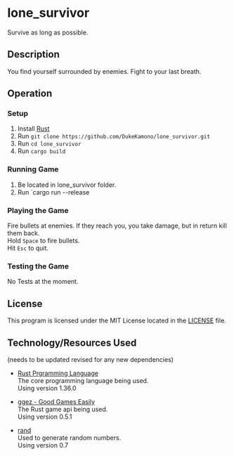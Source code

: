 # lone_survivor
Survive as long as possible.


## Description
You find yourself surrounded by enemies. Fight to your last breath.

## Operation

### Setup
1. Install [Rust](https://www.rust-lang.org/)  
2. Run `git clone https://github.com/DukeKamono/lone_survivor.git`
3. Run `cd lone_survivor`
4. Run `cargo build`

### Running Game

1. Be located in lone_survivor folder.
2. Run `cargo run --release

### Playing the Game
Fire bullets at enemies. If they reach you, you take damage, but in return kill them back.  
Hold `Space` to fire bullets.  
Hit `Esc` to quit.  

### Testing the Game
No Tests at the moment.

## License 
This program is licensed under the MIT License located in the [LICENSE](https://github.com/DukeKamono/lone_survivor/blob/master/LICENSE) file.

## Technology/Resources Used
(needs to be updated revised for any new dependencies)

* [Rust Prgramming Language](https://www.rust-lang.org/)  
The core programming language being used.  
Using version 1.36.0

* [ggez - Good Games Easily](https://github.com/ggez/ggez)  
The Rust game api being used.  
Using version 0.5.1

* [rand](https://github.com/rust-random/rand)  
Used to generate random numbers.  
Using version 0.7